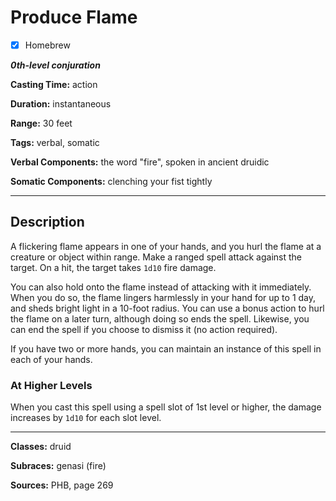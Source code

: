 # Produce Flame

- [x] Homebrew

***0th-level conjuration***

**Casting Time:** action

**Duration:** instantaneous

**Range:** 30 feet

**Tags:** verbal, somatic

**Verbal Components:** the word "fire", spoken in ancient druidic

**Somatic Components:** clenching your fist tightly

---

## Description
A flickering flame appears in one of your hands, and you hurl the flame at a creature or object within range. Make a ranged spell attack against the target. On a hit, the target takes `1d10` fire damage.

You can also hold onto the flame instead of attacking with it immediately. When you do so, the flame lingers harmlessly in your hand for up to 1 day, and sheds bright light in a 10-foot radius. You can use a bonus action to hurl the flame on a later turn, although doing so ends the spell. Likewise, you can end the spell if you choose to dismiss it (no action required).

If you have two or more hands, you can maintain an instance of this spell in each of your hands.

### At Higher Levels
When you cast this spell using a spell slot of 1st level or higher, the damage increases by `1d10` for each slot level.

---

**Classes:** druid

**Subraces:** genasi (fire)

**Sources:** PHB, page 269
